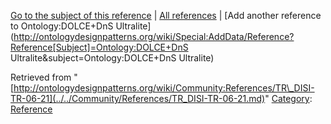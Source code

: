 [Go to the subject of this reference](../../Odp/Tasks/Reference_not_attached_to_subject_for_Ontology/DOLCE+DnS_Ultralite.md "Ontology:DOLCE+DnS Ultralite") | [All references](../../Community/References.1.md "Community:References") | [Add another reference to Ontology:DOLCE+DnS Ultralite](http://ontologydesignpatterns.org/wiki/Special:AddData/Reference?Reference[Subject]=Ontology:DOLCE+DnS Ultralite&subject=Ontology:DOLCE+DnS Ultralite)


Retrieved from "[http://ontologydesignpatterns.org/wiki/Community:References/TR\_DISI-TR-06-21](../../Community/References/TR_DISI-TR-06-21.md)"
 [Category](http://ontologydesignpatterns.org/wiki/Special:Categories "Special:Categories"): [Reference](../../Category/Reference.md "Category:Reference")